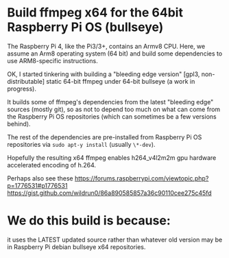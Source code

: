 # Build ffmpeg x64 for the 64bit Raspberry Pi OS (bullseye)

The Raspberry Pi 4, like the Pi3/3+, contains an Armv8 CPU. Here, we assume an Arm8 operating system (64 bit) and build some dependencies to use ARM8-specific instructions.

OK, I started tinkering with building a "bleeding edge version" [gpl3, non-distributable] static 64-bit ffmpeg under 64-bit bullseye (a work in progress).

It builds some of ffmpeg's dependencies from the latest "bleeding edge" sources (mostly git), so as not to depend too much on what can come from the Raspberry Pi OS repositories (which can sometimes be a few versions behind).   

The rest of the dependencies are pre-installed from Raspberry Pi OS repositories via ```sudo apt-y install``` (usually ```\*-dev```).

Hopefully the resulting x64 ffmpeg enables h264_v4l2m2m gpu hardware accelerated encoding of h.264.

Perhaps also see these
https://forums.raspberrypi.com/viewtopic.php?p=1776531#p1776531
https://gist.github.com/wildrun0/86a890585857a36c90110cee275c45fd

# We do this build is because:   
it uses the LATEST updated source rather than whatever old version may be in Raspberry Pi debian bullseye x64 repositories.
